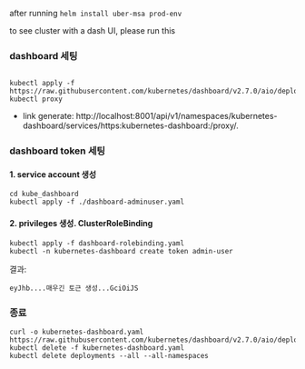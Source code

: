 after running `helm install uber-msa prod-env`

to see cluster with a dash UI, please run this


### dashboard 세팅
```shell

kubectl apply -f https://raw.githubusercontent.com/kubernetes/dashboard/v2.7.0/aio/deploy/recommended.yaml
kubectl proxy 
```

- link generate:  http://localhost:8001/api/v1/namespaces/kubernetes-dashboard/services/https:kubernetes-dashboard:/proxy/.

### dashboard token 세팅
#### 1. service account 생성
```shell
cd kube_dashboard
kubectl apply -f ./dashboard-adminuser.yaml
```

#### 2. privileges 생성. ClusterRoleBinding
```shell
kubectl apply -f dashboard-rolebinding.yaml
kubectl -n kubernetes-dashboard create token admin-user
```
결과: 
```shell
eyJhb....매우긴 토근 생성...GciOiJS
```

### 종료
```shell
curl -o kubernetes-dashboard.yaml https://raw.githubusercontent.com/kubernetes/dashboard/v2.7.0/aio/deploy/recommended.yaml
kubectl delete -f kubernetes-dashboard.yaml
kubectl delete deployments --all --all-namespaces

```
